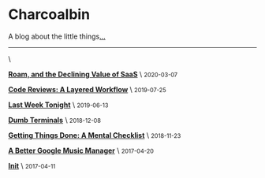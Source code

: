 # Charcoalbin

A blog about the little things[...](about.html)

---

\ 

[**Roam, and the Declining Value of SaaS**](posts/roam.html) \  <small>2020-03-07</small>

[**Code Reviews: A Layered Workflow**](posts/code-review.html) \  <small>2019-07-25</small>

[**Last Week Tonight**](posts/lwt.html) \  <small>2019-06-13</small>

[**Dumb Terminals**](posts/dumb-terminals.html) \  <small>2018-12-08</small>

[**Getting Things Done: A Mental Checklist**](posts/getting-things-done.html) \  <small>2018-11-23</small>

[**A Better Google Music Manager**](posts/better-mm.html) \  <small>2017-04-20</small>

[**Init**](posts/init.html) \  <small>2017-04-11</small>
